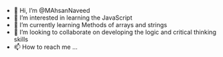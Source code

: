 - 👋 Hi, I’m @MAhsanNaveed
- 👀 I’m interested in learning the JavaScript
- 🌱 I’m currently learning Methods of arrays and strings
- 💞️ I’m looking to collaborate on developing the logic and critical thinking skills
- 📫 How to reach me ...

<!---
MAhsanNaveed/MAhsanNaveed is a ✨ special ✨ repository because its `README.md` (this file) appears on your GitHub profile.
You can click the Preview link to take a look at your changes.
--->
